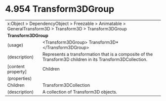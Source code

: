 <html dir="LTR" xmlns:mshelp="http://msdn.microsoft.com/mshelp" xmlns:ddue="http://ddue.schemas.microsoft.com/authoring/2003/5" xmlns:xlink="http://www.w3.org/1999/xlink" xmlns:tool="http://www.microsoft.com/tooltip">

<body>
 <input type="hidden" id="userDataCache" class="userDataStyle">
 <input type="hidden" id="hiddenScrollOffset">
 <img id="dropDownImage" style="display:none; height:0; width:0;" src="../local/drpdown.gif">
 <img id="dropDownHoverImage" style="display:none; height:0; width:0;" src="../local/drpdown_orange.gif">
 <img id="collapseImage" style="display:none; height:0; width:0;" src="../local/collapse.gif">
 <img id="expandImage" style="display:none; height:0; width:0;" src="../local/exp.gif">
 <img id="collapseAllImage" style="display:none; height:0; width:0;" src="../local/collall.gif">
 <img id="expandAllImage" style="display:none; height:0; width:0;" src="../local/expall.gif">
 <img id="copyImage" style="display:none; height:0; width:0;" src="../local/copycode.gif">
 <img id="copyHoverImage" style="display:none; height:0; width:0;" src="../local/copycodeHighlight.gif">
 <div id="header"><h1 class="heading">4.954 Transform3DGroup</h1></div>

 <div id="mainSection">
 <div id="mainBody">
 <div id="allHistory" class="saveHistory" onsave="saveAll()" onload="loadAll()"></div>
 <p xmlns:wsd="http://wsdev.schemas.microsoft.com/authoring/2008/2" xmlns:msxsl="urn:schemas-microsoft-com:xslt" xmlns:script="urn:script" xmlns:build="urn:build">
 </p>
 <div id="sectionSection0" class="section" name="collapseableSection">
 <content xmlns="http://ddue.schemas.microsoft.com/authoring/2003/5" xmlns:wsd="http://wsdev.schemas.microsoft.com/authoring/2008/2" xmlns:msxsl="urn:schemas-microsoft-com:xslt" xmlns:script="urn:script" xmlns:build="urn:build">
 </content>
 </div>
 <div id="sectionSection1" class="section" name="collapseableSection">
 <content xmlns="http://ddue.schemas.microsoft.com/authoring/2003/5" xmlns:wsd="http://wsdev.schemas.microsoft.com/authoring/2008/2" xmlns:msxsl="urn:schemas-microsoft-com:xslt" xmlns:script="urn:script" xmlns:build="urn:build">
 <table class="ProtocolAuthoredTable" xmlns="">
 <tr><td colspan="2">
<mshelp:link keywords="86913f34-aa06-4c94-9f09-83936a822fd8" tabindex="0">x:Object</mshelp:link> &gt; <mshelp:link keywords="22a604a1-b593-4464-91e4-488285506428" tabindex="0">DependencyObject</mshelp:link> &gt; <mshelp:link keywords="6724267f-782a-4509-a6e9-19f1e3acf436" tabindex="0">Freezable</mshelp:link> &gt; <mshelp:link keywords="4e196363-585f-4026-aad1-79907d6b01af" tabindex="0">Animatable</mshelp:link> &gt; <mshelp:link keywords="b963831c-e638-453e-8c41-34d3645cea55" tabindex="0">GeneralTransform3D</mshelp:link> &gt; <mshelp:link keywords="4813c7ad-9e95-4d68-9359-42b376eabcd8" tabindex="0">Transform3D</mshelp:link> &gt; <mshelp:link keywords="e5e1f782-7a84-409b-8294-6e740fa3f467" tabindex="0">Transform3DGroup</mshelp:link> </td>
 </tr>
 <tr><td colspan="2">
 <b>
Transform3DGroup </b>
 </td>
 </tr>
 <tr><td><div class="indent0">(usage)</div></td>
 <td>&lt;Transform3DGroup&gt; <mshelp:link keywords="4813c7ad-9e95-4d68-9359-42b376eabcd8" tabindex="0">Transform3D</mshelp:link>* &lt;/Transform3DGroup&gt; </td>
 </tr>
 <tr><td><div class="indent0">(description)</div></td>
 <td>Represents a transformation that is a composite of the Transform3D children in its Transform3DCollection. </td>
 </tr>
 <tr><td><div class="indent0">[content property]</div></td>
 <td><mshelp:link keywords="e5e1f782-7a84-409b-8294-6e740fa3f467" tabindex="0">Children</mshelp:link> </td>
 </tr>
 <tr><td><div class="indent0">(properties)</div></td>
 <td> </td>
 </tr>
 <tr><td><div class="indent2">Children</div></td>
 <td><mshelp:link keywords="01784bc2-2b78-41ff-b572-33467a5ff09d" tabindex="0">Transform3DCollection</mshelp:link> </td>
 </tr>
 <tr><td><div class="indent4">(description)</div></td>
 <td>A collection of Transform3D objects. </td>
 </tr>
</table>
 </content>
 </div>
 <!--[if gte IE 5]>
 <tool:tip element="languageFilterToolTip" avoidmouse="false"/>
 <![endif]-->
 </div>
 <a name="feedback"></a><span></span>
 </div>
</body></html>
